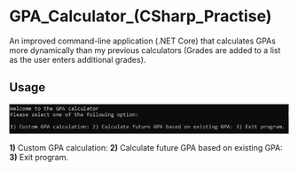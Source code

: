 # GPA_Calculator_(CSharp_Practise)
An improved command-line application (.NET Core) that calculates GPAs more dynamically than my previous calculators (Grades are added to a list as the user enters additional grades).

Usage
-
<p align="center"> 
<img src="/sample.PNG">
</p>

**1)** Custom GPA calculation:
**2)** Calculate future GPA based on existing GPA:
**3)** Exit program.
